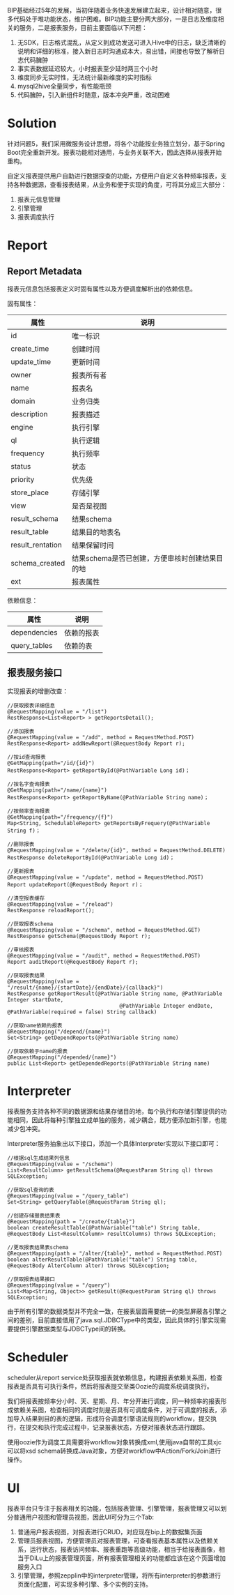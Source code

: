 BIP基础经过5年的发展，当初伴随着业务快速发展建立起来，设计相对随意，很多代码处于堆功能状态，维护困难。BIP功能主要分两大部分，一是日志及维度相关的服务，二是报表服务，目前主要面临以下问题：

1. 无SDK，日志格式混乱，从定义到成功发送可进入Hive中的日志，缺乏清晰的说明和详细的标准，接入新日志时沟通成本大，易出错，间接也导致了解析日志代码臃肿
2. 事实表数据延迟较大，小时报表至少延时两三个小时
3. 维度同步无实时性，无法统计最新维度的实时指标
4. mysql2hive全量同步，有性能瓶颈
5. 代码臃肿，引入新组件时随意，版本冲突严重，改动困难

# Solution

针对问题5，我们采用微服务设计思想，将各个功能按业务独立划分，基于Spring Boot完全重新开发。报表功能相对通用，与业务关联不大，因此选择从报表开始重构。

自定义报表提供用户自助进行数据探查的功能，方便用户自定义各种频率报表，支持各种数据源，查看报表结果，从业务和便于实现的角度，可将其分成三大部分：

1. 报表元信息管理
2. 引擎管理
3. 报表调度执行

# Report

## Report Metadata

报表元信息包括报表定义时固有属性以及方便调度解析出的依赖信息。

固有属性：

|属性|说明|
|--|--|
|id|唯一标识|
|create_time|创建时间|
|update_time|更新时间
|owner|报表所有者
|name|报表名
|domain|业务归类
|description|报表描述
|engine|执行引擎
|ql|执行逻辑
|frequency|执行频率
|status|状态
|priority|优先级
|store_place|存储引擎
|view|是否是视图
|result_schema|结果schema
|result_table|结果目的地表名
|result_rentation|结果保留时间
|schema_created|结果schema是否已创建，方便审核时创建结果目的地
|ext|报表属性


依赖信息：

|属性|说明|
|--|--|
|dependencies|依赖的报表
|query_tables|依赖的表


## 报表服务接口

实现报表的增删改查：

	//获取报表详细信息
	@RequestMapping(value = "/list")
    RestResponse<List<Report> > getReportsDetail();

	//添加报表
	@RequestMapping(value = "/add", method = RequestMethod.POST)
    RestResponse<Report> addNewReport(@RequestBody Report r);

	//按id查询报表
    @GetMapping(path="/id/{id}")
    RestResponse<Report> getReportById(@PathVariable Long id)；
	
	//按名字查询报表
	@GetMapping(path="/name/{name}")
    RestResponse<Report> getReportByName(@PathVariable String name)；

	//按频率查询报表
	@GetMapping(path="/frequency/{f}")
    Map<String, SchedulableReport> getReportsByFrequery(@PathVariable String f)；

	//删除报表
	@RequestMapping(value = "/delete/{id}", method = RequestMethod.DELETE)
    RestResponse deleteReportById(@PathVariable Long id)；

    //更新报表
	@RequestMapping(value = "/update", method = RequestMethod.POST)
    Report updateReport(@RequestBody Report r)；

	//清空报表缓存
	@RequestMapping(value = "/reload")
    RestResponse reloadReport();

	//获取报表schema
    @RequestMapping(value = "/schema", method = RequestMethod.GET)
    RestResponse getSchema(@RequestBody Report r);

	//审核报表
	@RequestMapping(value = "/audit", method = RequestMethod.POST)
    Report auditReport(@RequestBody Report r);
	
	//获取报表结果
	@RequestMapping(value = "/result/{name}/{startDate}/{endDate}/{callback}")
    RestResponse getReportResult(@PathVariable String name, @PathVariable Integer startDate,
                                        @PathVariable Integer endDate, @PathVariable(required = false) String callback)
	
	//获取name依赖的报表
	@RequestMapping("/depend/{name}")
    Set<String> getDependReports(@PathVariable String name)

	//获取依赖于name的报表
    @RequestMapping("/depended/{name}")
    public List<Report> getDependedReports(@PathVariable String name)
	

# Interpreter

报表服务支持各种不同的数据源和结果存储目的地，每个执行和存储引擎提供的功能相同，因此将每种引擎独立成单独的服务，减少耦合，既方便添加新引擎，也能减少包冲突。

Interpreter服务抽象出以下接口，添加一个具体Interpreter实现以下接口即可：

    //根据sql生成结果列信息
    @RequestMapping(value = "/schema")
    List<ResultColumn> getResultSchema(@RequestParam String ql) throws SQLException;

	//获取sql查询的表
    @RequestMapping(value = "/query_table")
    Set<String> getQueryTable(@RequestParam String ql);

    //创建存储报表结果表
    @RequestMapping(path = "/create/{table}")
    boolean createResultTable(@PathVariable("table") String table, @RequestBody List<ResultColumn> resultColumns) throws SQLException;

    //更改报表结果表schema
    @RequestMapping(path = "/alter/{table}", method = RequestMethod.POST)
    boolean alterResultTable(@PathVariable("table") String table, @RequestBody AlterColumn alter) throws SQLException;

    //获取报表结果接口
    @RequestMapping(value = "/query")
    List<Map<String, Object>> getResult(@RequestParam String ql) throws SQLException;

由于所有引擎的数据类型并不完全一致，在报表层面需要统一的类型屏蔽各引擎之间的差别，目前直接借用了java.sql.JDBCType中的类型，因此具体的引擎实现需要提供引擎数据类型与JDBCType间的转换。

# Scheduler

scheduler从report service处获取报表就依赖信息，构建报表依赖关系图，检查报表是否具有可执行条件，然后将报表提交至类Oozie的调度系统调度执行。

我们将报表按频率分小时、天、星期、月、年分开进行调度，同一种频率的报表形成依赖关系图，检查相同的调度时刻是否具有可调度条件，对于可调度的报表，添加导入结果到目的表的逻辑，形成符合调度引擎语法规则的workflow，提交执行，在提交和执行完成过程中，记录报表状态，方便对报表状态进行跟踪。

使用oozie作为调度工具需要将workflow对象转换成xml,使用java自带的工具xjc可以将xsd schema转换成Java对象，方便对workflow中Action/Fork/Join进行操作。


# UI

报表平台只专注于报表相关的功能，包括报表管理、引擎管理，报表管理又可以划分普通用户视图和管理员视图，因此UI可分为三个Tab:

1. 普通用户报表视图，对报表进行CRUD，对应现在bip上的数据集页面
2. 管理员报表视图，方便管理员对报表管理，可查看报表基本属性以及依赖关系，运行状态，报表访问频率、报表重跑等高级功能，相当于给报表画像，相当于DiLu上的报表管理页面，所有报表管理相关的功能都应该在这个页面增加服务入口
3. 引擎管理，参照zepplin中的interpreter管理，将所有interpreter的参数进行页面化配置，可实现多种引擎、多个实例的支持。
